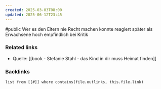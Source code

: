 ```yaml
---
created: 2025-03-03T08:00
updated: 2025-06-12T23:45
---
```

#public
Wer es den Eltern nie Recht machen konnte reagiert später als Erwachsene hoch empfindlich bei Kritik

### Related links
- Quelle: [[book - Stefanie Stahl - das Kind in dir muss Heimat finden]]

### Backlinks
```dataview 
list from [[#]] where contains(file.outlinks, this.file.link)
```

